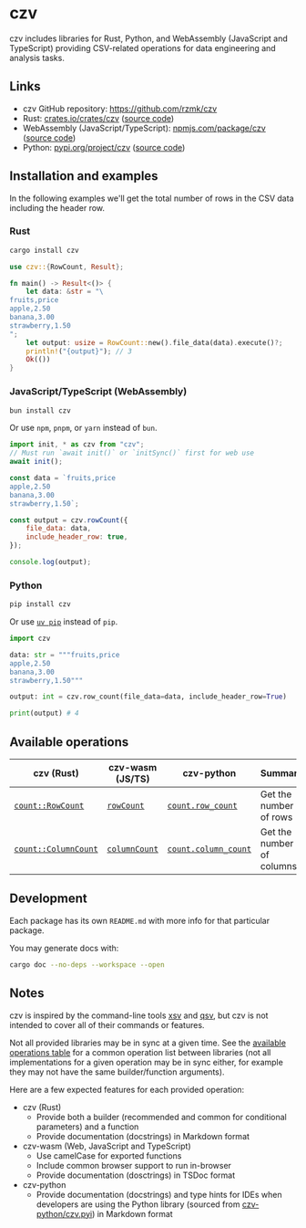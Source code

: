 # czv

czv includes libraries for Rust, Python, and WebAssembly (JavaScript and TypeScript) providing CSV-related operations for data engineering and analysis tasks.

## Links

-   czv GitHub repository: <https://github.com/rzmk/czv>
-   Rust: [crates.io/crates/czv](https://crates.io/crates/czv) ([source code](https://github.com/rzmk/czv/tree/main/czv))
-   WebAssembly (JavaScript/TypeScript): [npmjs.com/package/czv](https://www.npmjs.com/package/czv) ([source code](https://github.com/rzmk/czv/tree/main/czv-wasm))
-   Python: [pypi.org/project/czv](https://pypi.org/project/czv/) ([source code](https://github.com/rzmk/czv/tree/main/czv-python))

## Installation and examples

In the following examples we'll get the total number of rows in the CSV data including the header row.

### Rust

```bash
cargo install czv
```

```rust
use czv::{RowCount, Result};

fn main() -> Result<()> {
    let data: &str = "\
fruits,price
apple,2.50
banana,3.00
strawberry,1.50
";
    let output: usize = RowCount::new().file_data(data).execute()?;
    println!("{output}"); // 3
    Ok(())
}
```

### JavaScript/TypeScript (WebAssembly)

```bash
bun install czv
```

Or use `npm`, `pnpm`, or `yarn` instead of `bun`.

```js
import init, * as czv from "czv";
// Must run `await init()` or `initSync()` first for web use
await init();

const data = `fruits,price
apple,2.50
banana,3.00
strawberry,1.50`;

const output = czv.rowCount({
    file_data: data,
    include_header_row: true,
});

console.log(output);
```

### Python

```bash
pip install czv
```

Or use [`uv pip`](https://github.com/astral-sh/uv) instead of `pip`.

```python
import czv

data: str = """fruits,price
apple,2.50
banana,3.00
strawberry,1.50"""

output: int = czv.row_count(file_data=data, include_header_row=True)

print(output) # 4
```

## Available operations

| czv (Rust)                               | czv-wasm (JS/TS)                       | czv-python                                      | Summary                   |
| ---------------------------------------- | -------------------------------------- | ----------------------------------------------- | ------------------------- |
| [`count::RowCount`](czv/src/count.rs)    | [`rowCount`](czv-wasm/src/count.rs)    | [`count.row_count`](czv-python/src/count.rs)    | Get the number of rows    |
| [`count::ColumnCount`](czv/src/count.rs) | [`columnCount`](czv-wasm/src/count.rs) | [`count.column_count`](czv-python/src/count.rs) | Get the number of columns |

## Development

Each package has its own `README.md` with more info for that particular package.

You may generate docs with:

```bash
cargo doc --no-deps --workspace --open
```

## Notes

czv is inspired by the command-line tools [xsv](https://github.com/BurntSushi/xsv) and [qsv](https://github.com/jqnatividad/qsv), but czv is not intended to cover all of their commands or features.

Not all provided libraries may be in sync at a given time. See the [available operations table](#available-operations) for a common operation list between libraries (not all implementations for a given operation may be in sync either, for example they may not have the same builder/function arguments).

Here are a few expected features for each provided operation:

-   czv (Rust)
    -   Provide both a builder (recommended and common for conditional parameters) and a function
    -   Provide documentation (docstrings) in Markdown format
-   czv-wasm (Web, JavaScript and TypeScript)
    -   Use camelCase for exported functions
    -   Include common browser support to run in-browser
    -   Provide documentation (dosctrings) in TSDoc format
-   czv-python
    -   Provide documentation (docstrings) and type hints for IDEs when developers are using the Python library (sourced from [czv-python/czv.pyi](czv-python/czv.pyi)) in Markdown format
